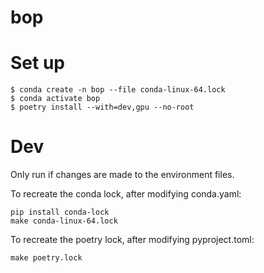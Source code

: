 # bop
# Set up

```shell
$ conda create -n bop --file conda-linux-64.lock
$ conda activate bop
$ poetry install --with=dev,gpu --no-root
```

# Dev

Only run if changes are made to the environment files.

To recreate the conda lock, after modifying conda.yaml:
```shell
pip install conda-lock
make conda-linux-64.lock
```

To recreate the poetry lock, after modifying pyproject.toml:
```shell
make poetry.lock